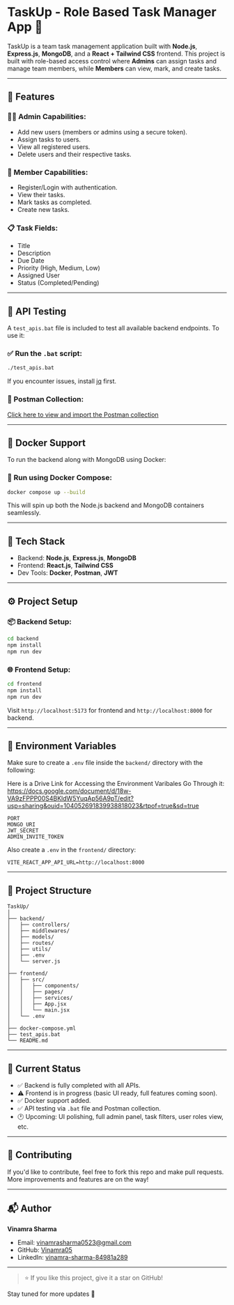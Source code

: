 # TaskUp - Role Based Task Manager App 🚀

TaskUp is a team task management application built with **Node.js**, **Express.js**, **MongoDB**, and a **React + Tailwind CSS** frontend. This project is built with role-based access control where **Admins** can assign tasks and manage team members, while **Members** can view, mark, and create tasks.

---

## 🚀 Features

### 👨‍💼 Admin Capabilities:

* Add new users (members or admins using a secure token).
* Assign tasks to users.
* View all registered users.
* Delete users and their respective tasks.

### 🙋 Member Capabilities:

* Register/Login with authentication.
* View their tasks.
* Mark tasks as completed.
* Create new tasks.

### 📋 Task Fields:

* Title
* Description
* Due Date
* Priority (High, Medium, Low)
* Assigned User
* Status (Completed/Pending)

---

## 🧪 API Testing

A `test_apis.bat` file is included to test all available backend endpoints. To use it:

### ✅ Run the `.bat` script:

```bash
./test_apis.bat
```

If you encounter issues, install [jq](https://jqlang.org/download/) first.

### 🔗 Postman Collection:

[Click here to view and import the Postman collection](https://www.postman.com/security-architect-31714112/workspace/my-workspace/collection/40077172-c4b600a0-e6f7-4033-9f9d-4750e98f8d3c?action=share&creator=40077172)

---

## 🐳 Docker Support

To run the backend along with MongoDB using Docker:

### 🔧 Run using Docker Compose:

```bash
docker compose up --build
```

This will spin up both the Node.js backend and MongoDB containers seamlessly.

---

## 🧱 Tech Stack

* Backend: **Node.js**, **Express.js**, **MongoDB**
* Frontend: **React.js**, **Tailwind CSS**
* Dev Tools: **Docker**, **Postman**, **JWT**

---

## ⚙️ Project Setup

### 📦 Backend Setup:

```bash
cd backend
npm install
npm run dev
```

### 🌐 Frontend Setup:

```bash
cd frontend
npm install
npm run dev
```

Visit `http://localhost:5173` for frontend and `http://localhost:8000` for backend.

---

## 🧾 Environment Variables

Make sure to create a `.env` file inside the `backend/` directory with the following:

Here is a Drive Link for Accessing the Environment Varibales Go Through it: https://docs.google.com/document/d/18w-VA9zFPPP00S4BKldW5YuqAp56A9pT/edit?usp=sharing&ouid=104052691839938818023&rtpof=true&sd=true


```env
PORT
MONGO_URI
JWT_SECRET
ADMIN_INVITE_TOKEN
```

Also create a `.env` in the `frontend/` directory:

```env
VITE_REACT_APP_API_URL=http://localhost:8000
```

---

## 📁 Project Structure

```
TaskUp/
│
├── backend/
│   ├── controllers/
│   ├── middlewares/
│   ├── models/
│   ├── routes/
│   ├── utils/
│   ├── .env
│   └── server.js
│
├── frontend/
│   ├── src/
│   │   ├── components/
│   │   ├── pages/
│   │   ├── services/
│   │   ├── App.jsx
│   │   └── main.jsx
│   └── .env
│
├── docker-compose.yml
├── test_apis.bat
└── README.md
```

---

## 🔧 Current Status

* ✅ Backend is fully completed with all APIs.
* ⚠️ Frontend is in progress (basic UI ready, full features coming soon).
* ✅ Docker support added.
* ✅ API testing via `.bat` file and Postman collection.
* 🕐 Upcoming: UI polishing, full admin panel, task filters, user roles view, etc.

---

## 🤝 Contributing

If you'd like to contribute, feel free to fork this repo and make pull requests. More improvements and features are on the way!

---

## 📬 Author

**Vinamra Sharma**

* Email: [vinamrasharma0523@gmail.com](mailto:vinamrasharma0523@gmail.com)
* GitHub: [Vinamra05](https://github.com/Vinamra05)
* LinkedIn: [vinamra-sharma-84981a289](https://www.linkedin.com/in/vinamra-sharma-84981a289/)

---

> ⭐ If you like this project, give it a star on GitHub!

Stay tuned for more updates 🚀
